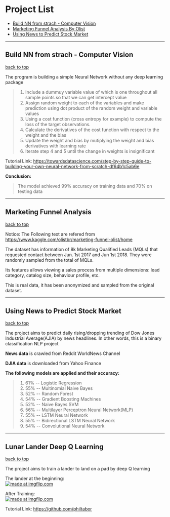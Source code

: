 <a name="backtotop"></a>
# Project List
- [Build NN from strach - Computer Vision](#buildNNfromstrach)<br>
- [Marketing Funnel Analysis By Olist](#MarketFunnel)<br>
- [Using News to Predict Stock Market](#NewsStockMarket)<br>


___

## Build NN from strach - Computer Vision<a name="buildNNfromstrach"></a>
[back to top](#backtotop)

The program is building a simple Neural Network without any deep learning package


> 1. Include a dummuy variable value of which is one throughout all sample points so that we can get intercept value
> 2. Assign random weight to each of the variables and make prediction using dot product of the random weight and variable values
> 3. Using a cost function (cross entropy for example) to compute the loss of the target observations.
> 4. Calculate the derivatives of the cost function with respect to the weight and the bias
> 5. Update the weight and bias by mutiplying the weight and bias derivatives with learning rate
> 6. Iterate step 4 and 5 until the change in weights is insignificant 

Tutorial Link: https://towardsdatascience.com/step-by-step-guide-to-building-your-own-neural-network-from-scratch-df64b1c5ab6e
<br>

**Conclusion:**<br>

> The model achieved 99% accuracy on training data and 70% on testing data

___

## Marketing Funnel Analysis<a name="MarketFunnel"></a>
[back to top](#backtotop)

Notice: The Following text are refered from https://www.kaggle.com/olistbr/marketing-funnel-olist/home

The dataset has information of 8k Marketing Qualified Leads (MQLs) that requested contact between Jun. 1st 2017 and Jun 1st 2018. They were randomly sampled from the total of MQLs.

Its features allows viewing a sales process from multiple dimensions: lead category, catalog size, behaviour profile, etc.

This is real data, it has been anonymized and sampled from the original dataset.

___

## Using News to Predict Stock Market<a name="NewsStockMarket"></a>
[back to top](#backtotop)

The project aims to predict daily rising/dropping trending of Dow Jones Industrial Average(AJIA) by news headlines. In other words, this is a binary classification NLP project

**News data** is crawled from Reddit WorldNews Channel 

**DJIA data** is downloaded from Yahoo Finance 


**The following models are applied and their accuracy:**
> 1. 61% -- Logistic Regression<br>
> 2. 55% -- Multinomial Naive Bayes<br>
> 3. 52% -- Random Forest<br>
> 4. 54% -- Gradient Boosting Machines<br>
> 5. 52% -- Naive Bayes SVM<br>
> 6. 56% -- Multilayer Perceptron Neural Network(MLP)<br>
> 7. 55% -- LSTM Neural Network<br>
> 8. 55% -- Bidirectional LSTM Neural Network<br>
> 9. 54% -- Convolutional Neural Network<br>
___
## Lunar Lander Deep Q Learning
[back to top](#backtotop)

The project aims to train a lander to land on a pad by deep Q learning <br>

The lander at the beginning:<br>
<a href="https://imgflip.com/gif/3gnzww"><img src="https://i.imgflip.com/3gnzww.gif" title="made at imgflip.com"/></a> <br>

After Training:<br>
<a href="https://imgflip.com/gif/3go36o"><img src="https://i.imgflip.com/3go36o.gif" title="made at imgflip.com"/></a> <br>

Tutorial Link: https://github.com/philtabor

